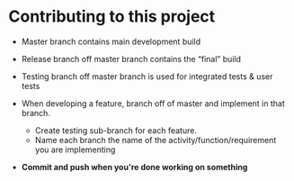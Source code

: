 # Contributing to this project

- Master branch contains main development build
- Release branch off master branch contains the “final” build
- Testing branch off master branch is used for integrated tests & user tests
- When developing a feature, branch off of master and implement in that branch. 
  - Create testing sub-branch for each feature.
  - Name each branch the name of the activity/function/requirement you are implementing 
  
- **Commit and push when you're done working on something**
